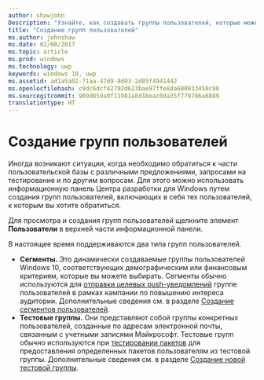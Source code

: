 ```yaml
---
author: shawjohn
Description: "Узнайте, как создавать группы пользователей, которые можно использовать для прицельного обращения к части своей пользовательской базы с различными предложениями, запросами на тестирование и по другим вопросам."
title: "Создание групп пользователей"
ms.author: johnshaw
ms.date: 02/08/2017
ms.topic: article
ms.prod: windows
ms.technology: uwp
keywords: windows 10, uwp
ms.assetid: ad1a5a02-71aa-47d9-8d03-2d85f4941442
ms.openlocfilehash: c9dc6dcf42792d623bae97ffe8da600933458c98
ms.sourcegitcommit: 909d859a0f11981a8d1beac0da35f779786a6889
translationtype: HT
---
```

# <a name="create-customer-groups"></a>Создание групп пользователей

Иногда возникают ситуации, когда необходимо обратиться к части пользовательской базы с различными предложениями, запросами на тестирование и по другим вопросам. Для этого можно использовать информационную панель Центра разработки для Windows путем создания групп пользователей, включающих в себя тех пользователей, к которым вы хотите обратиться.

Для просмотра и создания групп пользователей щелкните элемент **Пользователи** в верхней части информационной панели.

В настоящее время поддерживаются два типа групп пользователей.

- **Сегменты.** Это динамически создаваемые группы пользователей Windows 10, соответствующих демографическим или финансовым критериям, которые вы можете выбирать. Сегменты обычно используются для [отправки целевых push-уведомлений](send-push-notifications-to-your-apps-customers.md) группе пользователей в рамках кампании по повышению интереса аудитории. Дополнительные сведения см. в разделе [Создание сегментов пользователей](create-customer-segments.md).
- **Тестовые группы.** Они представляют собой группы конкретных пользователей, созданные по адресам электронной почты, связанным с учетными записями Майкрософт. Тестовые групп обычно используются при [тестировании пакетов](package-flights.md) для предоставления определенных пакетов пользователям из тестовой группы. Дополнительные сведения см. в разделе [Создание новой тестовой группы](package-flights.md#create-a-new-flight-group).
